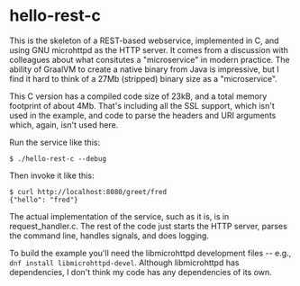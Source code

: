 # hello-rest-c

This is the skeleton of a REST-based webservice, implemented in C, and
using GNU microhttpd as the HTTP server. It comes from a discussion 
with colleagues about what consitutes a "microservice" in modern practice.
The ability of GraalVM to create a native binary from Java is impressive, but I 
find it hard to think of a 27Mb (stripped) binary size as a "microservice". 

This C version has a compiled code size of 23kB, and a total memory footprint
of about 4Mb. That's including all the SSL support, which isn't used in the
example, and code to parse the headers and URI arguments which, again, isn't used
here.

Run the service like this:

    $ ./hello-rest-c --debug 

Then invoke it like this:

    $ curl http://localhost:8080/greet/fred
    {"hello": "fred"}

The actual implementation of the service, such as it is, is in
request\_handler.c. The rest of the code just starts the HTTP server, parses
the command line, handles signals, and does logging.

To build the example you'll need the libmicrohttpd development files
-- e.g., `dnf install libmicrohttpd-devel`. Although libmicrohttpd has
dependencies, I don't think my code has any dependencies of its own.

